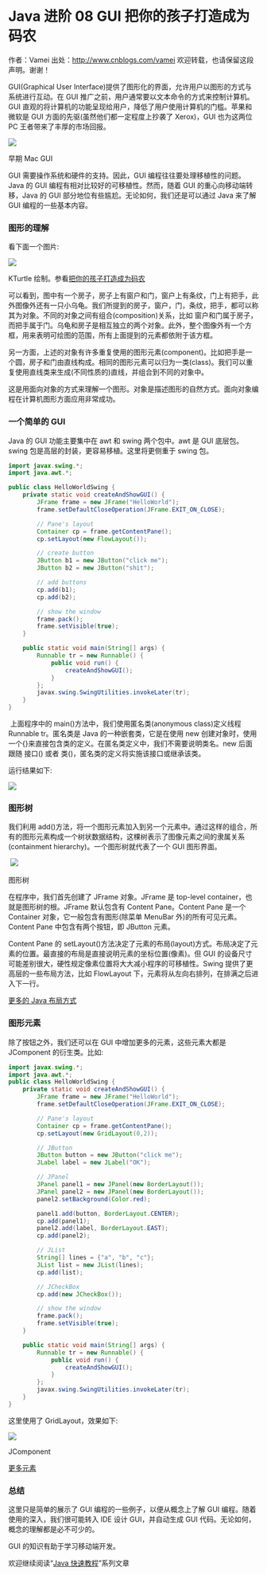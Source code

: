 # Java 进阶 08 GUI 把你的孩子打造成为码农

作者：Vamei 出处：http://www.cnblogs.com/vamei 欢迎转载，也请保留这段声明。谢谢！

GUI(Graphical User Interface)提供了图形化的界面，允许用户以图形的方式与系统进行互动。在 GUI 推广之前，用户通常要以文本命令的方式来控制计算机。GUI 直观的将计算机的功能呈现给用户，降低了用户使用计算机的门槛。苹果和微软是 GUI 方面的先驱(虽然他们都一定程度上抄袭了 Xerox)，GUI 也为这两位 PC 王者带来了丰厚的市场回报。

![](img/d7cc0d78ac6f69994138f0eed0cc2a41.jpg)

早期 Mac GUI

GUI 需要操作系统和硬件的支持。因此，GUI 编程往往要处理移植性的问题。Java 的 GUI 编程有相对比较好的可移植性。然而，随着 GUI 的重心向移动端转移，Java 的 GUI 部分地位有些尴尬。无论如何，我们还是可以通过 Java 来了解 GUI 编程的一些基本内容。

### 图形的理解

看下面一个图片:

![](img/003f884b6626545386ad2b0f5a549d02.jpg)

KTurtle 绘制。参看[把你的孩子打造成为码农](http://www.cnblogs.com/vamei/archive/2012/09/15/2686966.html)

可以看到，图中有一个房子，房子上有窗户和门，窗户上有条纹，门上有把手，此外图像外还有一只小乌龟。我们所提到的房子，窗户，门，条纹，把手，都可以称其为对象。不同的对象之间有组合(composition)关系，比如 窗户和门属于房子，而把手属于门。乌龟和房子是相互独立的两个对象。此外，整个图像外有一个方框，用来表明可绘图的范围，所有上面提到的元素都依附于该方框。

另一方面，上述的对象有许多重复使用的图形元素(component)。比如把手是一个圆，房子和门由直线构成。相同的图形元素可以归为一类(class)。我们可以重复使用直线类来生成(不同性质的)直线，并组合到不同的对象中。

这是用面向对象的方式来理解一个图形。对象是描述图形的自然方式。面向对象编程在计算机图形方面应用非常成功。

### 一个简单的 GUI

Java 的 GUI 功能主要集中在 awt 和 swing 两个包中。awt 是 GUI 底层包。swing 包是高层的封装，更容易移植。这里将更侧重于 swing 包。

```java
import javax.swing.*;
import java.awt.*;

public class HelloWorldSwing {
    private static void createAndShowGUI() {
        JFrame frame = new JFrame("HelloWorld");
        frame.setDefaultCloseOperation(JFrame.EXIT_ON_CLOSE);

        // Pane's layout
        Container cp = frame.getContentPane();
        cp.setLayout(new FlowLayout());

        // create button
        JButton b1 = new JButton("click me");
        JButton b2 = new JButton("shit");

        // add buttons
        cp.add(b1);
        cp.add(b2);

        // show the window
        frame.pack();
        frame.setVisible(true);
    }

    public static void main(String[] args) {
        Runnable tr = new Runnable() {
            public void run() {
                createAndShowGUI();
            }
        };
        javax.swing.SwingUtilities.invokeLater(tr);
    }
}
```

 上面程序中的 main()方法中，我们使用匿名类(anonymous class)定义线程 Runnable tr。匿名类是 Java 的一种嵌套类，它是在使用 new 创建对象时，使用一个{}来直接包含类的定义。在匿名类定义中，我们不需要说明类名。new 后面跟随 接口() 或者 类()，匿名类的定义将实施该接口或继承该类。

运行结果如下:

![](img/a0e76147856d81ff3ab4a2b3781308d1.jpg)

### 图形树

我们利用 add()方法，将一个图形元素加入到另一个元素中。通过这样的组合，所有的图形元素构成一个树状数据结构，这棵树表示了图像元素之间的隶属关系(containment hierarchy)。一个图形树就代表了一个 GUI 图形界面。

 ![](img/760b64202d0b1722e435dc515625918d.jpg)

图形树

在程序中，我们首先创建了 JFrame 对象。JFrame 是 top-level container，也就是图形树的根。JFrame 默认包含有 Content Pane。Content Pane 是一个 Container 对象，它一般包含有图形(除菜单 MenuBar 外)的所有可见元素。Content Pane 中包含有两个按钮，即 JButton 元素。

Content Pane 的 setLayout()方法决定了元素的布局(layout)方式。布局决定了元素的位置。最直接的布局是直接说明元素的坐标位置(像素)。但 GUI 的设备尺寸可能差别很大，硬性规定像素位置将大大减小程序的可移植性。Swing 提供了更高层的一些布局方法，比如 FlowLayout 下，元素将从左向右排列，在排满之后进入下一行。

[更多的 Java 布局方式](http://docs.oracle.com/javase/tutorial/uiswing/layout/visual.html)

### 图形元素

除了按钮之外，我们还可以在 GUI 中增加更多的元素，这些元素大都是 JComponent 的衍生类。比如:

```java
import javax.swing.*;
import java.awt.*;
public class HelloWorldSwing {
    private static void createAndShowGUI() {
        JFrame frame = new JFrame("HelloWorld");
        frame.setDefaultCloseOperation(JFrame.EXIT_ON_CLOSE);

        // Pane's layout
        Container cp = frame.getContentPane();
        cp.setLayout(new GridLayout(0,2));

        // JButton
        JButton button = new JButton("click me");
        JLabel label = new JLabel("OK");

        // JPanel       
        JPanel panel1 = new JPanel(new BorderLayout());
        JPanel panel2 = new JPanel(new BorderLayout());
        panel2.setBackground(Color.red);

        panel1.add(button, BorderLayout.CENTER);
        cp.add(panel1);
        panel2.add(label, BorderLayout.EAST);
        cp.add(panel2);

        // JList
        String[] lines = {"a", "b", "c"};
        JList list = new JList(lines);
        cp.add(list);

        // JCheckBox
        cp.add(new JCheckBox());

        // show the window
        frame.pack();
        frame.setVisible(true);
    }

    public static void main(String[] args) {
        Runnable tr = new Runnable() {
            public void run() {
                createAndShowGUI();
            }
        };
        javax.swing.SwingUtilities.invokeLater(tr);
    }
}
```

这里使用了 GridLayout，效果如下:

![](img/ccfe65292efacafa40ca517dc4de53d0.jpg)

JComponent

[更多元素](http://docs.oracle.com/javase/6/docs/api/javax/swing/JComponent.html)

### 总结

这里只是简单的展示了 GUI 编程的一些例子，以便从概念上了解 GUI 编程。随着使用的深入，我们很可能转入 IDE 设计 GUI，并自动生成 GUI 代码。无论如何，概念的理解都是必不可少的。

GUI 的知识有助于学习移动端开发。

欢迎继续阅读“[Java 快速教程](http://www.cnblogs.com/vamei/archive/2013/03/31/2991531.html)”系列文章